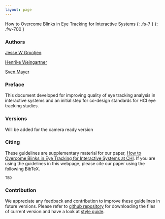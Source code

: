 ```yaml
---
layout: page
---
```

How to Overcome Blinks in Eye Tracking for Interactive Systems 
{: .fs-7 }
{: .fw-700 }

### Authors

<a href="" rel="author">Jesse W Grootjen</a>

<a href="" rel="author">Henrike Weingartner</a>

<a href="" rel="author">Sven Mayer</a>

### Preface
This document developed for improving quality of eye tracking analysis in interactive systems and an initial step for co-design standards for HCI eye tracking studies.
### Versions

Will be added for the camera ready version

<!-- <a href="https://zenodo.org/badge/latestdoi/"><img src="https://zenodo.org/badge/.svg" alt="DOI"></a> -->

### Citing
These guidelines are supplementary material for our paper, <a href= "https://dl.acm.org/doi/10.1145/3613904.3642086">How to Overcome Blinks in Eye Tracking for Interactive Systems at CHI</a>. If you are using the guidelines in this webpage, please cite our paper using the following BibTeX.

```
TBD
```

### Contribution
We appreciate any feedback and contribution to improve these guidelines in future versions.
Please refer to <a href="tbd" >github repository</a> for downloading the files of current version and have a look at <a href="tbd" >style guide</a>.
